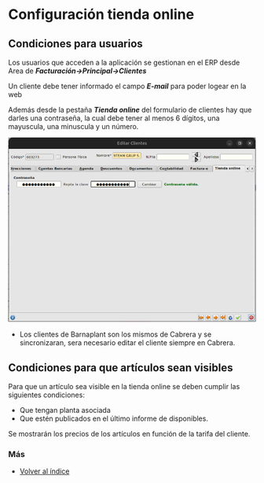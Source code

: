 # Configuración tienda online

## Condiciones para usuarios

Los usuarios que acceden a la aplicación se gestionan en el ERP desde Area de ***Facturación->Principal->Clientes***

Un cliente debe tener informado el campo ***E-mail*** para poder logear en la web

Además desde la pestaña ***Tienda online*** del formulario de clientes hay que darles una contraseña, la cual debe tener al menos 6 dígitos, una mayuscula, una minuscula y un número.

![Alt text](image.png)

* Los clientes de Barnaplant son los mismos de Cabrera y se sincronizaran, sera necesario editar el cliente siempre en Cabrera.


## Condiciones para que artículos sean visibles

Para que un artículo sea visible en la tienda online se deben cumplir las siguientes condiciones:

- Que tengan planta asociada
- Que estén publicados en el último informe de disponibles.

Se mostrarán los precios de los artículos en función de la tarifa del cliente.

### Más

  * [Volver al índice](./index.md)